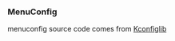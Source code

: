 ### MenuConfig
menuconfig source code comes from [Kconfiglib](https://github.com/ulfalizer/Kconfiglib)
